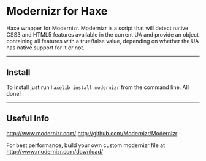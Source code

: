 # Modernizr for Haxe #

Haxe wrapper for Modernizr. Modernizr is a script that will detect native CSS3 and 
HTML5 features available in the current UA and provide an object containing all 
features with a true/false value, depending on whether the UA has native support 
for it or not.

---

## Install ##

To install just run ```haxelib install modernizr``` from the command line. All done!

---

## Useful Info ##

http://www.modernizr.com/
http://github.com/Modernizr/Modernizr

For best performance, build your own custom modernizr file at http://www.modernizr.com/download/